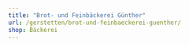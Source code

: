 ```yaml
---
title: "Brot- und Feinbäckerei Günther"
url: /gerstetten/brot-und-feinbaeckerei-guenther/
shop: Bäckerei
---
```

